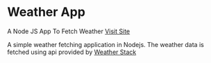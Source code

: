 # Weather App
A Node JS App To Fetch Weather
<a href="https://leo-nodejs-weather-app.herokuapp.com/">Visit Site</a>

<p> A simple weather fetching application in Nodejs. The weather data is fetched using api provided by <a href="https://weatherstack.com/">Weather Stack</a>

